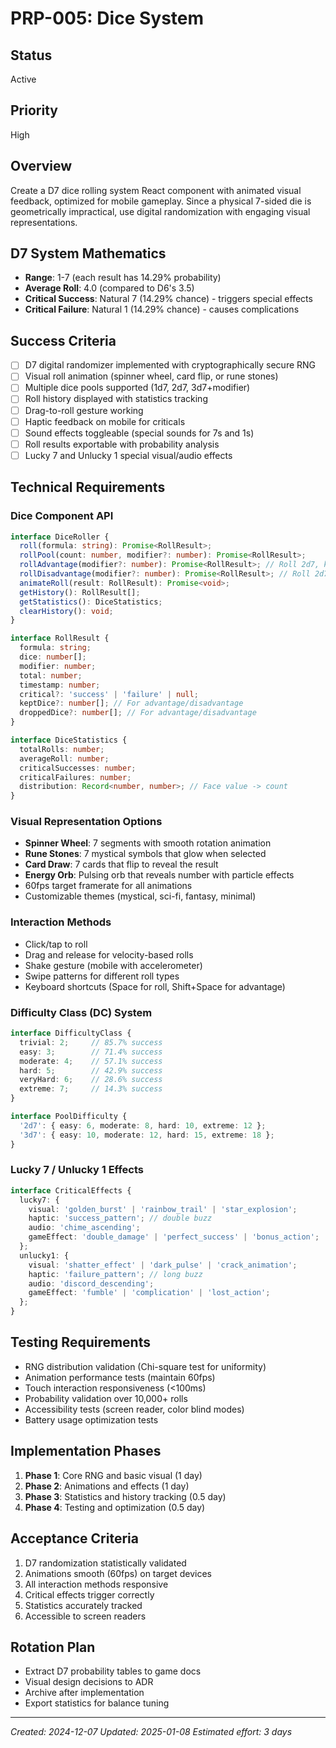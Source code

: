 # PRP-005: Dice System

## Status
Active

## Priority
High

## Overview
Create a D7 dice rolling system React component with animated visual feedback, optimized for mobile gameplay. Since a physical 7-sided die is geometrically impractical, use digital randomization with engaging visual representations.

## D7 System Mathematics
- **Range**: 1-7 (each result has 14.29% probability)
- **Average Roll**: 4.0 (compared to D6's 3.5)
- **Critical Success**: Natural 7 (14.29% chance) - triggers special effects
- **Critical Failure**: Natural 1 (14.29% chance) - causes complications

## Success Criteria
- [ ] D7 digital randomizer implemented with cryptographically secure RNG
- [ ] Visual roll animation (spinner wheel, card flip, or rune stones)
- [ ] Multiple dice pools supported (1d7, 2d7, 3d7+modifier)
- [ ] Roll history displayed with statistics tracking
- [ ] Drag-to-roll gesture working
- [ ] Haptic feedback on mobile for criticals
- [ ] Sound effects toggleable (special sounds for 7s and 1s)
- [ ] Roll results exportable with probability analysis
- [ ] Lucky 7 and Unlucky 1 special visual/audio effects

## Technical Requirements

### Dice Component API
```typescript
interface DiceRoller {
  roll(formula: string): Promise<RollResult>;
  rollPool(count: number, modifier?: number): Promise<RollResult>;
  rollAdvantage(modifier?: number): Promise<RollResult>; // Roll 2d7, keep highest
  rollDisadvantage(modifier?: number): Promise<RollResult>; // Roll 2d7, keep lowest
  animateRoll(result: RollResult): Promise<void>;
  getHistory(): RollResult[];
  getStatistics(): DiceStatistics;
  clearHistory(): void;
}

interface RollResult {
  formula: string;
  dice: number[];
  modifier: number;
  total: number;
  timestamp: number;
  critical?: 'success' | 'failure' | null;
  keptDice?: number[]; // For advantage/disadvantage
  droppedDice?: number[]; // For advantage/disadvantage
}

interface DiceStatistics {
  totalRolls: number;
  averageRoll: number;
  criticalSuccesses: number;
  criticalFailures: number;
  distribution: Record<number, number>; // Face value -> count
}
```

### Visual Representation Options
- **Spinner Wheel**: 7 segments with smooth rotation animation
- **Rune Stones**: 7 mystical symbols that glow when selected
- **Card Draw**: 7 cards that flip to reveal the result
- **Energy Orb**: Pulsing orb that reveals number with particle effects
- 60fps target framerate for all animations
- Customizable themes (mystical, sci-fi, fantasy, minimal)

### Interaction Methods
- Click/tap to roll
- Drag and release for velocity-based rolls
- Shake gesture (mobile with accelerometer)
- Swipe patterns for different roll types
- Keyboard shortcuts (Space for roll, Shift+Space for advantage)

### Difficulty Class (DC) System
```typescript
interface DifficultyClass {
  trivial: 2;     // 85.7% success
  easy: 3;        // 71.4% success
  moderate: 4;    // 57.1% success
  hard: 5;        // 42.9% success
  veryHard: 6;    // 28.6% success
  extreme: 7;     // 14.3% success
}

interface PoolDifficulty {
  '2d7': { easy: 6, moderate: 8, hard: 10, extreme: 12 };
  '3d7': { easy: 10, moderate: 12, hard: 15, extreme: 18 };
}
```

### Lucky 7 / Unlucky 1 Effects
```typescript
interface CriticalEffects {
  lucky7: {
    visual: 'golden_burst' | 'rainbow_trail' | 'star_explosion';
    haptic: 'success_pattern'; // double buzz
    audio: 'chime_ascending';
    gameEffect: 'double_damage' | 'perfect_success' | 'bonus_action';
  };
  unlucky1: {
    visual: 'shatter_effect' | 'dark_pulse' | 'crack_animation';
    haptic: 'failure_pattern'; // long buzz
    audio: 'discord_descending';
    gameEffect: 'fumble' | 'complication' | 'lost_action';
  };
}
```

## Testing Requirements
- RNG distribution validation (Chi-square test for uniformity)
- Animation performance tests (maintain 60fps)
- Touch interaction responsiveness (<100ms)
- Probability validation over 10,000+ rolls
- Accessibility tests (screen reader, color blind modes)
- Battery usage optimization tests

## Implementation Phases
1. **Phase 1**: Core RNG and basic visual (1 day)
2. **Phase 2**: Animations and effects (1 day)
3. **Phase 3**: Statistics and history tracking (0.5 day)
4. **Phase 4**: Testing and optimization (0.5 day)

## Acceptance Criteria
1. D7 randomization statistically validated
2. Animations smooth (60fps) on target devices
3. All interaction methods responsive
4. Critical effects trigger correctly
5. Statistics accurately tracked
6. Accessible to screen readers

## Rotation Plan
- Extract D7 probability tables to game docs
- Visual design decisions to ADR
- Archive after implementation
- Export statistics for balance tuning

---
*Created: 2024-12-07*
*Updated: 2025-01-08*
*Estimated effort: 3 days*